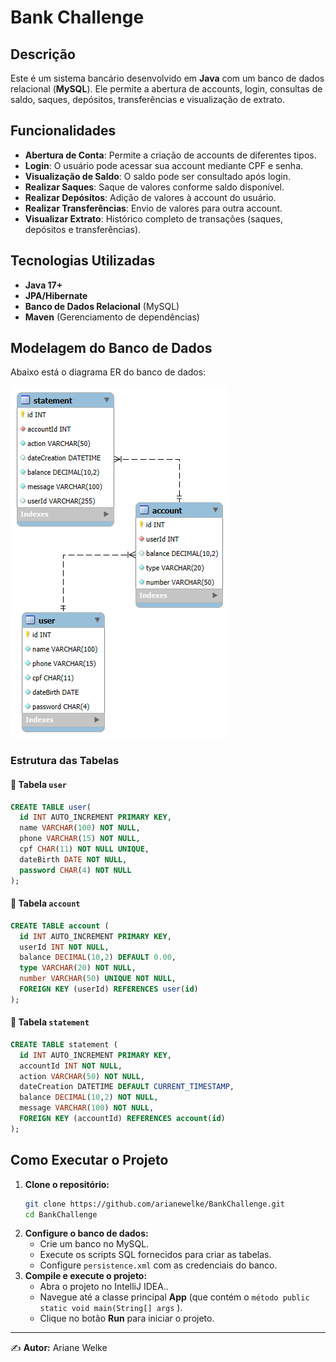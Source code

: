 # Bank Challenge

## Descrição
Este é um sistema bancário desenvolvido em **Java** com um banco de dados relacional (**MySQL**). Ele permite a abertura de accounts, login, consultas de saldo, saques, depósitos, transferências e visualização de extrato.

## Funcionalidades
- **Abertura de Conta**: Permite a criação de accounts de diferentes tipos.
-  **Login**: O usuário pode acessar sua account mediante CPF e senha.
-  **Visualização de Saldo**: O saldo pode ser consultado após login.
-  **Realizar Saques**: Saque de valores conforme saldo disponível.
-  **Realizar Depósitos**: Adição de valores à account do usuário.
-  **Realizar Transferências**: Envio de valores para outra account.
-  **Visualizar Extrato**: Histórico completo de transações (saques, depósitos e transferências).

## Tecnologias Utilizadas
- **Java 17+**
- **JPA/Hibernate**
- **Banco de Dados Relacional** (MySQL)
- **Maven** (Gerenciamento de dependências)

## Modelagem do Banco de Dados
Abaixo está o diagrama ER do banco de dados:


![Diagrama ER](https://raw.githubusercontent.com/arianewelke/BankChallenge/refs/heads/main/assets/EER.png)

### Estrutura das Tabelas
#### 🔹 Tabela `user`
```sql
CREATE TABLE user(
  id INT AUTO_INCREMENT PRIMARY KEY,
  name VARCHAR(100) NOT NULL,
  phone VARCHAR(15) NOT NULL,
  cpf CHAR(11) NOT NULL UNIQUE, 
  dateBirth DATE NOT NULL,
  password CHAR(4) NOT NULL
);
```

#### 🔹 Tabela `account`
```sql
CREATE TABLE account (
  id INT AUTO_INCREMENT PRIMARY KEY,
  userId INT NOT NULL,
  balance DECIMAL(10,2) DEFAULT 0.00,
  type VARCHAR(20) NOT NULL,
  number VARCHAR(50) UNIQUE NOT NULL,
  FOREIGN KEY (userId) REFERENCES user(id)
);
```

#### 🔹 Tabela `statement`
```sql
CREATE TABLE statement ( 
  id INT AUTO_INCREMENT PRIMARY KEY,
  accountId INT NOT NULL,
  action VARCHAR(50) NOT NULL,
  dateCreation DATETIME DEFAULT CURRENT_TIMESTAMP,
  balance DECIMAL(10,2) NOT NULL,
  message VARCHAR(100) NOT NULL,
  FOREIGN KEY (accountId) REFERENCES account(id)
);
```

## Como Executar o Projeto
1. **Clone o repositório:**
   ```bash
   git clone https://github.com/arianewelke/BankChallenge.git
   cd BankChallenge
   ```
2. **Configure o banco de dados:**
    - Crie um banco no MySQL.
    - Execute os scripts SQL fornecidos para criar as tabelas.
    - Configure `persistence.xml` com as credenciais do banco.
3. **Compile e execute o projeto:**
    - Abra o projeto no IntelliJ IDEA..
    - Navegue até a classe principal **App** (que contém o  `método public static void main(String[] args` ).
    - Clique no botão **Run** para iniciar o projeto.

---
✍️ **Autor:** Ariane Welke
